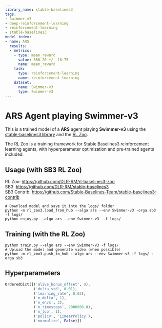 ```yaml
---
library_name: stable-baselines3
tags:
- Swimmer-v3
- deep-reinforcement-learning
- reinforcement-learning
- stable-baselines3
model-index:
- name: ARS
  results:
  - metrics:
    - type: mean_reward
      value: 350.20 +/- 18.75
      name: mean_reward
    task:
      type: reinforcement-learning
      name: reinforcement-learning
    dataset:
      name: Swimmer-v3
      type: Swimmer-v3
---
```


# **ARS** Agent playing **Swimmer-v3**
This is a trained model of a **ARS** agent playing **Swimmer-v3**
using the [stable-baselines3 library](https://github.com/DLR-RM/stable-baselines3)
and the [RL Zoo](https://github.com/DLR-RM/rl-baselines3-zoo).

The RL Zoo is a training framework for Stable Baselines3
reinforcement learning agents,
with hyperparameter optimization and pre-trained agents included.

## Usage (with SB3 RL Zoo)

RL Zoo: https://github.com/DLR-RM/rl-baselines3-zoo<br/>
SB3: https://github.com/DLR-RM/stable-baselines3<br/>
SB3 Contrib: https://github.com/Stable-Baselines-Team/stable-baselines3-contrib

```
# Download model and save it into the logs/ folder
python -m rl_zoo3.load_from_hub --algo ars --env Swimmer-v3 -orga sb3 -f logs/
python enjoy.py --algo ars --env Swimmer-v3  -f logs/
```

## Training (with the RL Zoo)
```
python train.py --algo ars --env Swimmer-v3 -f logs/
# Upload the model and generate video (when possible)
python -m rl_zoo3.push_to_hub --algo ars --env Swimmer-v3 -f logs/ -orga sb3
```

## Hyperparameters
```python
OrderedDict([('alive_bonus_offset', 0),
             ('delta_std', 0.01),
             ('learning_rate', 0.02),
             ('n_delta', 1),
             ('n_envs', 2),
             ('n_timesteps', 2000000.0),
             ('n_top', 1),
             ('policy', 'LinearPolicy'),
             ('normalize', False)])
```
